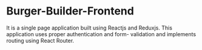 # Burger-Builder-Frontend
It is a single page application built using Reactjs and Reduxjs. This application uses proper authentication and form- validation and implements routing using React Router.
